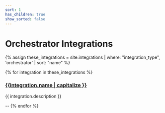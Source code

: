 ```yaml
---
sort: 1
has_children: true
show_sorted: false
---
```


# Orchestrator Integrations

{% assign these_integrations = site.integrations | where: "integration_type", 'orchestrator' | sort: "name" %}

{% for integration in these_integrations %}

### [{{integration.name | capitalize }}](/integrations/{{integration.name}})

{{ integration.description }}

--
{% endfor %}
